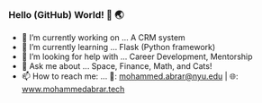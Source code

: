 ### Hello (GitHub) World! 👋 🌏



- 🔭 I’m currently working on ... A CRM system
- 🌱 I’m currently learning ... Flask (Python framework)
- 🤔 I’m looking for help with ... Career Development, Mentorship 
- 💬 Ask me about ... Space, Finance, Math, and Cats! 
- 📫 How to reach me: ... 📧: mohammed.abrar@nyu.edu | 🌐: www.mohammedabrar.tech 
